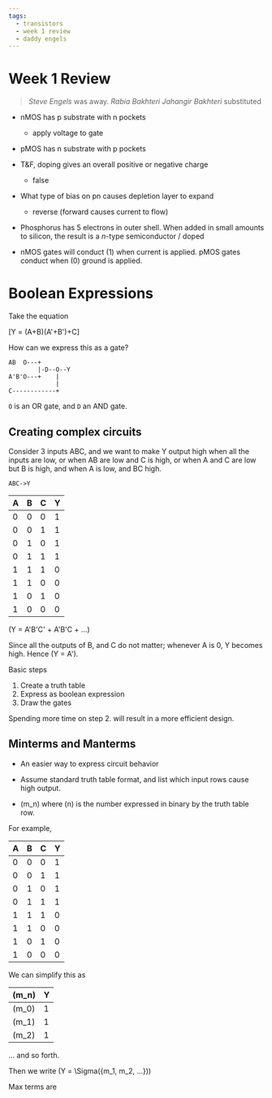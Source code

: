 ```yaml
---
tags: 
  - transistors
  - week 1 review
  - daddy engels
---
```


# Week 1 Review

> *Steve Engels* was away.
> *Rabia Bakhteri Jahangir Bakhteri* substituted 


* nMOS has p substrate with n pockets
  * apply voltage to gate
* pMOS has n substrate with p pockets
* T&F, doping gives an overall positive or negative charge
  * false
* What type of bias on pn causes depletion layer to expand
  * reverse (forward causes current to flow)
* Phosphorus has 5 electrons in outer shell. When added in small amounts to silicon, the result is a 
  *n*-type semiconductor / doped
  
* nMOS gates will conduct (1) when current is applied. pMOS gates conduct when (0) ground is applied.

# Boolean Expressions

Take the equation 

\[Y = (A+B)(A'+B')+C\]

How can we express this as a gate?

```
AB  O---+
        |-D--O--Y
A'B'O---+    |
             |
C------------+
```

`O` is an OR gate, and `D` an AND gate.

## Creating complex circuits

Consider 3 inputs ABC, and we want to make Y output high when all the inputs are low, or when AB are low and C is high, or when A and C are low  but B is high, and when A is low, and BC high.

```ABC->Y```

|A|B|C|Y|
|-|-|-|-|
|0|0|0|1|
|0|0|1|1|
|0|1|0|1|
|0|1|1|1|
|1|1|1|0|
|1|1|0|0|
|1|0|1|0|
|1|0|0|0|

\(Y = A'B'C' + A'B'C + ...\)

Since all the outputs of B, and C do not matter; whenever A is 0, Y becomes high. Hence \(Y = A'\).

Basic steps
1. Create a truth table
2. Express as boolean expression
3. Draw the gates

Spending more time on step 2. will result in a more efficient design.


## Minterms and Manterms


* An easier way to express circuit behavior
* Assume standard truth table format, and list which input rows cause high output.

* \(m_n\) where \(n\) is the number expressed in binary by the truth table row.

For example, 

|A|B|C|Y|
|-|-|-|-|
|0|0|0|1|
|0|0|1|1|
|0|1|0|1|
|0|1|1|1|
|1|1|1|0|
|1|1|0|0|
|1|0|1|0|
|1|0|0|0|

We can simplify this as

|\(m_n\)|Y|
|-------|-|
|\(m_0\)|1|
|\(m_1\)|1|
|\(m_2\)|1|

... and so forth.

Then we write \(Y = \Sigma({m_1, m_2, ...})\)

Max terms are 